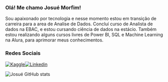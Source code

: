 ### Olá! Me chamo Josué Morfim!
Sou apaixonado por tecnologia e nesse momento estou em transição de carreira para a area de Analise de Dados. 
Concluí curso de Analista de dados na EBAC, e estou cursando ciência de dados na estácio. Também estou realizando alguns cursos livres de Power BI, SQL e Machine Learning na Alura, para aprimorar meus conhecimentos.


### Redes Sociais

[![Kaggle](https://img.shields.io/badge/Kaggle-20BEFF?style=for-the-badge&logo=Kaggle&logoColor=white)](https://www.kaggle.com/josumorfim)[![Linkedin](https://img.shields.io/badge/LinkedIn-0077B5?style=for-the-badge&logo=linkedin&logoColor=white)](https://linkedin.com/in/josué-morfim)

![Josué GitHub stats](https://github-readme-stats.vercel.app/api?username=JosueMorfim&show_icons=true&theme=transparent)

